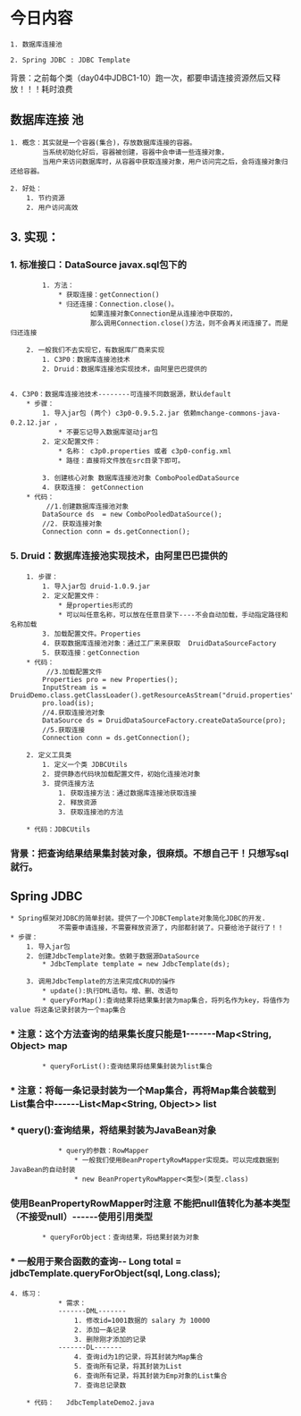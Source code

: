 # 今日内容
	1. 数据库连接池

	2. Spring JDBC : JDBC Template




背景：之前每个类（day04中JDBC1-10）跑一次，都要申请连接资源然后又释放！！！耗时浪费

## 数据库连接 池
	1. 概念：其实就是一个容器(集合)，存放数据库连接的容器。
		    当系统初始化好后，容器被创建，容器中会申请一些连接对象，
		    当用户来访问数据库时，从容器中获取连接对象，用户访问完之后，会将连接对象归还给容器。

	2. 好处：
		1. 节约资源
		2. 用户访问高效

##	3. 实现：
###		1. 标准接口：DataSource   javax.sql包下的
			1. 方法：
				* 获取连接：getConnection()
				* 归还连接：Connection.close()。
				        如果连接对象Connection是从连接池中获取的，
				        那么调用Connection.close()方法，则不会再关闭连接了。而是归还连接

		2. 一般我们不去实现它，有数据库厂商来实现
			1. C3P0：数据库连接池技术
			2. Druid：数据库连接池实现技术，由阿里巴巴提供的


	4. C3P0：数据库连接池技术--------可连接不同数据源，默认default
		* 步骤：
			1. 导入jar包 (两个) c3p0-0.9.5.2.jar 依赖mchange-commons-java-0.2.12.jar ，
				* 不要忘记导入数据库驱动jar包
			2. 定义配置文件：
				* 名称： c3p0.properties 或者 c3p0-config.xml
				* 路径：直接将文件放在src目录下即可。

			3. 创建核心对象 数据库连接池对象 ComboPooledDataSource
			4. 获取连接： getConnection
		* 代码：
			 //1.创建数据库连接池对象
	        DataSource ds  = new ComboPooledDataSource();
	        //2. 获取连接对象
	        Connection conn = ds.getConnection();
	        
###	5. Druid：数据库连接池实现技术，由阿里巴巴提供的
		1. 步骤：
			1. 导入jar包 druid-1.0.9.jar
			2. 定义配置文件：
				* 是properties形式的
				* 可以叫任意名称，可以放在任意目录下----不会自动加载，手动指定路径和名称加载
			3. 加载配置文件。Properties
			4. 获取数据库连接池对象：通过工厂来来获取  DruidDataSourceFactory
			5. 获取连接：getConnection
		* 代码：
			 //3.加载配置文件
	        Properties pro = new Properties();
	        InputStream is = DruidDemo.class.getClassLoader().getResourceAsStream("druid.properties");
	        pro.load(is);
	        //4.获取连接池对象
	        DataSource ds = DruidDataSourceFactory.createDataSource(pro);
	        //5.获取连接
	        Connection conn = ds.getConnection();
	        
		2. 定义工具类
			1. 定义一个类 JDBCUtils
			2. 提供静态代码块加载配置文件，初始化连接池对象
			3. 提供连接方法
				1. 获取连接方法：通过数据库连接池获取连接
				2. 释放资源
				3. 获取连接池的方法

		* 代码：JDBCUtils
		
		
###		背景：把查询结果结果集封装对象，很麻烦。不想自己干！只想写sql就行。
## Spring JDBC
	* Spring框架对JDBC的简单封装。提供了一个JDBCTemplate对象简化JDBC的开发.
	            不需要申请连接，不需要释放资源了，内部都封装了。只要给池子就行了！！
	* 步骤：
		1. 导入jar包
		2. 创建JdbcTemplate对象。依赖于数据源DataSource
			* JdbcTemplate template = new JdbcTemplate(ds);

		3. 调用JdbcTemplate的方法来完成CRUD的操作
			* update():执行DML语句。增、删、改语句
			* queryForMap():查询结果将结果集封装为map集合，将列名作为key，将值作为value 将这条记录封装为一个map集合
###				* 注意：这个方法查询的结果集长度只能是1-------Map<String, Object> map
			* queryForList():查询结果将结果集封装为list集合
###				* 注意：将每一条记录封装为一个Map集合，再将Map集合装载到List集合中------List<Map<String, Object>> list
###			* query():查询结果，将结果封装为JavaBean对象
				* query的参数：RowMapper
					* 一般我们使用BeanPropertyRowMapper实现类。可以完成数据到JavaBean的自动封装
					* new BeanPropertyRowMapper<类型>(类型.class)
###					使用BeanPropertyRowMapper时注意 不能把null值转化为基本类型（不接受null）------使用引用类型
			* queryForObject：查询结果，将结果封装为对象
###				* 一般用于聚合函数的查询-- Long total = jdbcTemplate.queryForObject(sql, Long.class);
								
				
	4. 练习：
    			* 需求：
    			-------DML-------
    				1. 修改id=1001数据的 salary 为 10000
    				2. 添加一条记录
    				3. 删除刚才添加的记录
    			-------DL-------	
    				4. 查询id为1的记录，将其封装为Map集合
    				5. 查询所有记录，将其封装为List
    				6. 查询所有记录，将其封装为Emp对象的List集合
    				7. 查询总记录数
    
    	* 代码：	JdbcTemplateDemo2.java					